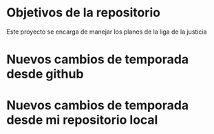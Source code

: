 # Objetivos de la repositorio

Este proyecto se encarga de manejar los planes de la liga de la justicia

# Nuevos cambios de temporada desde github
# Nuevos cambios de temporada desde mi repositorio local

